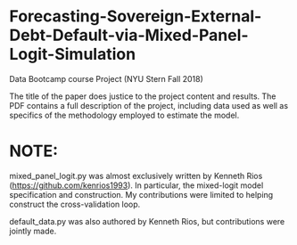 # Forecasting-Sovereign-External-Debt-Default-via-Mixed-Panel-Logit-Simulation
Data Bootcamp course Project (NYU Stern Fall 2018)

The title of the paper does justice to the project content and results. The PDF contains a full description of the project, including 
data used as well as specifics of the methodology employed to estimate the model.

# NOTE:
mixed_panel_logit.py was almost exclusively written by Kenneth Rios (https://github.com/kenrios1993). In particular, the mixed-logit model
specification and construction. My contributions were limited to helping construct the cross-validation loop.

default_data.py was also authored by Kenneth Rios, but contributions were jointly made.
